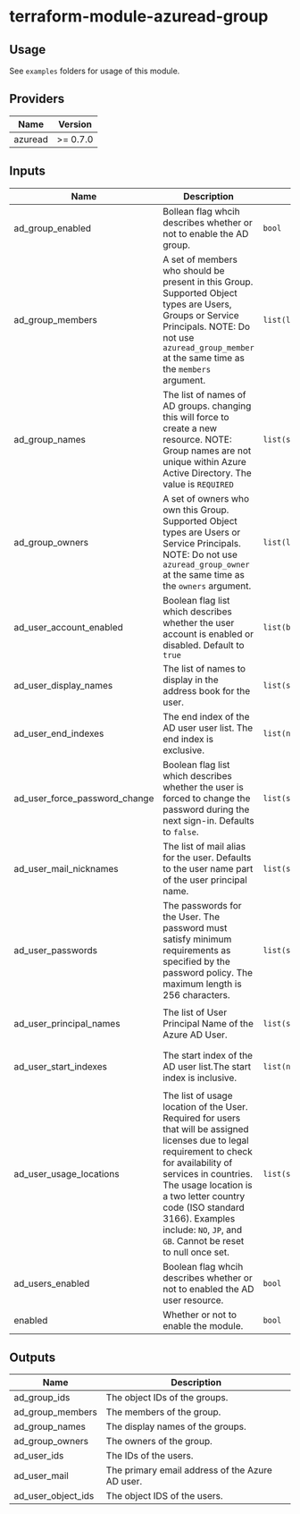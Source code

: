 # terraform-module-azuread-group

## Usage
See `examples` folders for usage of this module.

<!-- BEGINNING OF PRE-COMMIT-TERRAFORM DOCS HOOK -->
## Providers

| Name | Version |
|------|---------|
| azuread | >= 0.7.0 |

## Inputs

| Name | Description | Type | Default | Required |
|------|-------------|------|---------|:-----:|
| ad\_group\_enabled | Bollean flag whcih describes whether or not to enable the AD group. | `bool` | `false` | no |
| ad\_group\_members | A set of members who should be present in this Group. Supported Object types are Users, Groups or Service Principals. NOTE: Do not use `azuread_group_member` at the same time as the `members` argument. | `list(list(string))` | <pre>[<br>  null<br>]</pre> | no |
| ad\_group\_names | The list of names of AD groups. changing this will force to create a new resource. NOTE: Group names are not unique within Azure Active Directory. The value is `REQUIRED` | `list(string)` | <pre>[<br>  ""<br>]</pre> | no |
| ad\_group\_owners | A set of owners who own this Group. Supported Object types are Users or Service Principals. NOTE: Do not use `azuread_group_owner` at the same time as the `owners` argument. | `list(list(string))` | <pre>[<br>  null<br>]</pre> | no |
| ad\_user\_account\_enabled | Boolean flag list which describes whether the user account is enabled or disabled. Default to `true` | `list(bool)` | <pre>[<br>  true<br>]</pre> | no |
| ad\_user\_display\_names | The list of names to display in the address book for the user. | `list(string)` | <pre>[<br>  ""<br>]</pre> | no |
| ad\_user\_end\_indexes | The end index of the AD user user list. The end index is exclusive. | `list(number)` | `[]` | no |
| ad\_user\_force\_password\_change | Boolean flag list which describes whether the user is forced to change the password during the next sign-in. Defaults to `false`. | `list(string)` | <pre>[<br>  false<br>]</pre> | no |
| ad\_user\_mail\_nicknames | The list of mail alias for the user. Defaults to the user name part of the user principal name. | `list(string)` | <pre>[<br>  ""<br>]</pre> | no |
| ad\_user\_passwords | The passwords for the User. The password must satisfy minimum requirements as specified by the password policy. The maximum length is 256 characters. | `list(string)` | <pre>[<br>  ""<br>]</pre> | no |
| ad\_user\_principal\_names | The list of User Principal Name of the Azure AD User. | `list(string)` | <pre>[<br>  ""<br>]</pre> | no |
| ad\_user\_start\_indexes | The start index of the AD user list.The start index is inclusive. | `list(number)` | <pre>[<br>  0<br>]</pre> | no |
| ad\_user\_usage\_locations | The list of usage location of the User. Required for users that will be assigned licenses due to legal requirement to check for availability of services in countries. The usage location is a two letter country code (ISO standard 3166). Examples include: `NO`, `JP`, and `GB`. Cannot be reset to null once set. | `list(string)` | <pre>[<br>  "CA"<br>]</pre> | no |
| ad\_users\_enabled | Boolean flag whcih describes whether or not to enabled the AD user resource. | `bool` | `false` | no |
| enabled | Whether or not to enable the module. | `bool` | `true` | no |

## Outputs

| Name | Description |
|------|-------------|
| ad\_group\_ids | The object IDs of the groups. |
| ad\_group\_members | The members of the group. |
| ad\_group\_names | The display names of the groups. |
| ad\_group\_owners | The owners of the group. |
| ad\_user\_ids | The IDs of the users. |
| ad\_user\_mail | The primary email address of the Azure AD user. |
| ad\_user\_object\_ids | The object IDS of the users. |

<!-- END OF PRE-COMMIT-TERRAFORM DOCS HOOK -->
